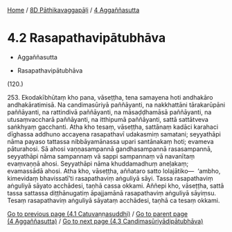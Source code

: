
[Home](/) / [8D Pāthikavaggapāḷi](../../8D.md) / [4 Aggaññasutta](../4.md)

# 4.2 Rasapathavipātubhāva

* Aggaññasutta

* Rasapathavipātubhāva

(120.)

253\. Ekodakībhūtaṃ kho pana, vāseṭṭha, tena samayena hoti andhakāro andhakāratimisā. Na candimasūriyā paññāyanti, na nakkhattāni tārakarūpāni paññāyanti, na rattindivā paññāyanti, na māsaḍḍhamāsā paññāyanti, na utusaṃvaccharā paññāyanti, na itthipumā paññāyanti, sattā sattātveva saṅkhyaṃ gacchanti. Atha kho tesaṃ, vāseṭṭha, sattānaṃ kadāci karahaci dīghassa addhuno accayena rasapathavī udakasmiṃ samatani; seyyathāpi nāma payaso tattassa nibbāyamānassa upari santānakaṃ hoti; evameva pāturahosi. Sā ahosi vaṇṇasampannā gandhasampannā rasasampannā, seyyathāpi nāma sampannaṃ vā sappi sampannaṃ vā navanītaṃ evaṃvaṇṇā ahosi. Seyyathāpi nāma khuddamadhuṃ aneḷakaṃ; evamassādā ahosi. Atha kho, vāseṭṭha, aññataro satto lolajātiko—  ‘ambho, kimevidaṃ bhavissatī’ti rasapathaviṃ aṅguliyā sāyi. Tassa rasapathaviṃ aṅguliyā sāyato acchādesi, taṇhā cassa okkami. Aññepi kho, vāseṭṭha, sattā tassa sattassa diṭṭhānugatiṃ āpajjamānā rasapathaviṃ aṅguliyā sāyiṃsu. Tesaṃ rasapathaviṃ aṅguliyā sāyataṃ acchādesi, taṇhā ca tesaṃ okkami.

[Go to previous page (4.1 Catuvaṇṇasuddhi)](4.1.md) / [Go to parent page (4 Aggaññasutta)](../4.md) / [Go to next page (4.3 Candimasūriyādipātubhāva)](4.3.md)


